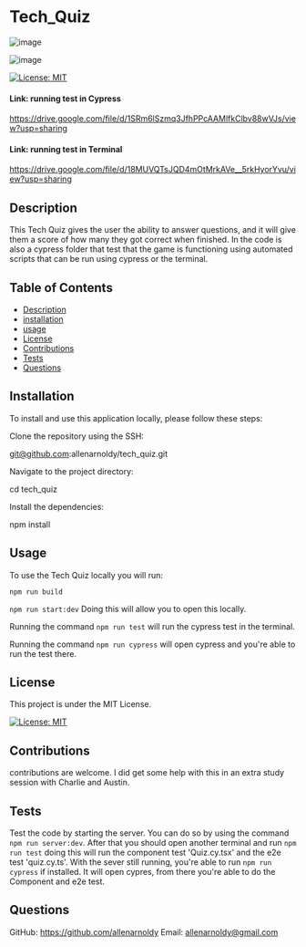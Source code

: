# Tech_Quiz

![image](https://github.com/user-attachments/assets/83abce67-e2ad-4e82-a78d-4011ae9813f5)


![image](https://github.com/user-attachments/assets/2842c447-65ae-456e-9636-4338ef8e3d9d)


[![License: MIT](https://img.shields.io/badge/License-MIT-yellow.svg)](https://opensource.org/licenses/MIT)

#### Link: running test in Cypress
https://drive.google.com/file/d/1SRm6lSzmq3JfhPPcAAMlfkClbv88wVJs/view?usp=sharing

#### Link: running test in Terminal
https://drive.google.com/file/d/18MUVQTsJQD4mOtMrkAVe__5rkHyorYvu/view?usp=sharing

## Description
This Tech Quiz gives the user the ability to answer questions, and it will give them a score of how many they got correct when finished. In the code is also a cypress folder that test that the game is functioning using automated scripts that can be run using cypress or the terminal.

## Table of Contents
- [Description](#description)
- [installation](#installation)
- [usage](#usage)
- [License](#license)
- [Contributions](#Contributions)
- [Tests](#Test)
- [Questions](#questions)

## Installation
To install and use this application locally, please follow these steps:

Clone the repository using the SSH:

git@github.com:allenarnoldy/tech_quiz.git

Navigate to the project directory:

cd tech_quiz

Install the dependencies:

npm install

## Usage
To use the Tech Quiz locally you will run:

`npm run build`

`npm run start:dev`
Doing this will allow you to open this locally.

Running the command `npm run test` will run the cypress test in the terminal.

Running the command `npm run cypress` will open cypress and you're able to run the test there.

## License
This project is under the MIT License.

[![License: MIT](https://img.shields.io/badge/License-MIT-yellow.svg)](https://opensource.org/licenses/MIT)

## Contributions
contributions are welcome. I did get some help with this in an extra study session with Charlie and Austin.

## Tests
Test the code by starting the server. You can do so by using the command `npm run server:dev`. After that you should open another terminal and run `npm run test` doing this will run the component test 'Quiz.cy.tsx' and the e2e test 'quiz.cy.ts'. With the sever still running, you're able to run `npm run cypress` if installed. It will open cypres, from there you're able to do the Component and e2e test.

## Questions
GitHub: https://github.com/allenarnoldy
Email: allenarnoldy@gmail.com
